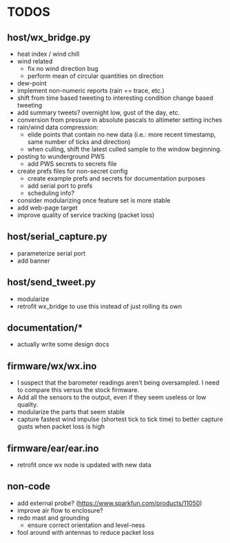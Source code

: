 TODOS
=====

host/wx_bridge.py
-----------------

* heat index / wind chill
* wind related
   * fix no wind direction bug
   * perform mean of circular quantities on direction
* dew-point
* implement non-numeric reports (rain == trace, etc.)
* shift from time based tweeting to interesting condition change based tweeting
* add summary tweets?  overnight low, gust of the day, etc.
* conversion from pressure in absolute pascals to altimeter setting inches
* rain/wind data compression:
   * elide points that contain no new data (i.e.: more recent timestamp, same number of ticks and direction)
   * when culling, shift the latest culled sample to the window beginning.
* posting to wunderground PWS
   * add PWS secrets to secrets file
* create prefs files for non-secret config
   * create example prefs and secrets for documentation purposes
   * add serial port to prefs
   * scheduling info?
* consider modularizing once feature set is more stable
* add web-page target
* improve quality of service tracking (packet loss)

host/serial_capture.py
----------------------

* parameterize serial port
* add banner

host/send_tweet.py
------------------

* modularize
* retrofit wx_bridge to use this instead of just rolling its own

documentation/*
---------------

* actually write some design docs

firmware/wx/wx.ino
------------------

* I suspect that the barometer readings aren't being oversampled.  I need to compare this versus the stock firmware.
* Add all the sensors to the output, even if they seem useless or low quality.
* modularize the parts that seem stable
* capture fastest wind impulse (shortest tick to tick time) to better capture gusts when packet loss is high

firmware/ear/ear.ino
--------------------

* retrofit once wx node is updated with new data

non-code
--------

* add external probe? (https://www.sparkfun.com/products/11050)
* improve air flow to enclosure?
* redo mast and grounding
   * ensure correct orientation and level-ness
* fool around with antennas to reduce packet loss
